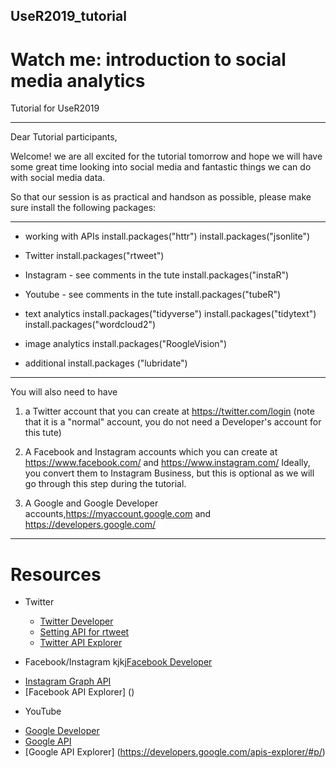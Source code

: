 ## UseR2019_tutorial

# Watch me: introduction to social media analytics

Tutorial for UseR2019
________________________
Dear Tutorial participants,

Welcome! we are all excited for the tutorial tomorrow and hope we will have some great time looking into social media and fantastic things we can do with social media data.

So that our session is as practical and handson as possible, please make sure install the following packages:

__________________________________
* working with APIs
install.packages("httr")
install.packages("jsonlite")

* Twitter
install.packages("rtweet")

* Instagram - see comments in the tute
install.packages("instaR")

* Youtube - see comments in the tute
install.packages("tubeR")

* text analytics
install.packages("tidyverse")
install.packages("tidytext")
install.packages("wordcloud2")

* image analytics
install.packages("RoogleVision")

* additional
install.packages ("lubridate")
__________________________________

You will also need to have 

1. a Twitter account that you can create at https://twitter.com/login (note that it is a "normal" account, you do not need a Developer's account for this tute)

2. A Facebook and Instagram accounts which you can create at https://www.facebook.com/ and https://www.instagram.com/ Ideally, you convert them to Instagram Business, but this is optional as we will go through this step during the tutorial.

3. A Google and Google Developer accounts,https://myaccount.google.com and https://developers.google.com/

__________________________________

# Resources
* Twitter
    +  [Twitter Developer](https://developer.twitter.com/en/docs/accounts-and-users/subscribe-account-activity/FAQ.html)
    + [Setting API for rtweet](https://rtweet.info/articles/auth.html)
    + [Twitter API Explorer]()

* Facebook/Instagram
kjkj[Facebook Developer](https://developers.facebook.com/)
- [Instagram Graph API](https://developers.facebook.com/docs/instagram-api)
- [Facebook API Explorer] ()

* YouTube 
- [Google Developer](https://developers.google.com/)
- [Google API](https://developers.google.com/youtube/documentation/)
- [Google API Explorer] (https://developers.google.com/apis-explorer/#p/)


